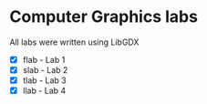 # Computer Graphics labs
All labs were written using LibGDX
- [x] flab - Lab 1
- [x] slab - Lab 2
- [x] tlab - Lab 3
- [x] llab - Lab 4
